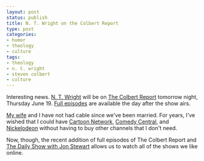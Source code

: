 ```yaml
---
layout: post
status: publish
title: N. T. Wright on the Colbert Report
type: post
categories:
- humor
- theology
- culture
tags:
- theology
- n. t. wright
- steven colbert
- culture
---
```

Interesting news. <a href="http://www.ntwrightpage.com/">N. T. Wright</a> will be on <a href="http://www.comedycentral.com/colbertreport/index.jhtml">The Colbert Report</a> tomorrow night, Thursday June 19. <a href="http://www.comedycentral.com/colbertreport/full-episodes/index.jhtml">Full episodes</a> are available the day after the show airs.

<a href="http://kierastegall.com/">My wife</a> and I have not had cable since we've been married. For years, I've wished that I could have <a href="http://www.cartoonnetwork.com/">Cartoon Network</a>, <a href="http://www.comedycentral.com/">Comedy Central</a>, and <a href="http://nick.com/">Nickelodeon</a> without having to buy other channels that I don't need.

Now, though, the recent addition of full episodes of The Colbert Report and <a href="http://www.thedailyshow.com/">The Daily Show with Jon Stewart</a> allows us to watch all of the shows we like online.
